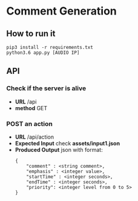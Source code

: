 # Comment Generation

## How to run it
``` 
pip3 install -r requirements.txt 
python3.6 app.py [AUDIO IP]
```

## API
### Check if the server is alive
- **URL** /api
- **method** GET

### POST an  action
- **URL**  /api/action
- **Expected Input** check  **assets/input1.json** 
- **Produced Output**   json with format:
    ```
    {
        "comment" : <string comment>,
        "emphasis" : <integer value>,
        "startTime" : <integer seconds>,
        "endTime" : <integer seconds>,
        "priority": <integer level from 0 to 5>
    } 
    ```
